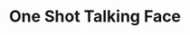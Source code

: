 ---
title: One Shot Talking Face
emoji: 🌞
colorFrom: blue
colorTo: blue
sdk: docker
sdk_version: 3.9
app_file: oh-no.py
pinned: false
---
